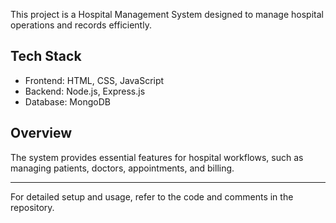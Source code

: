 This project is a Hospital Management System designed to manage hospital operations and records efficiently.

## Tech Stack

- Frontend: HTML, CSS, JavaScript
- Backend: Node.js, Express.js
- Database: MongoDB

## Overview

The system provides essential features for hospital workflows, such as managing patients, doctors, appointments, and billing.

---

For detailed setup and usage, refer to the code and comments in the repository.
